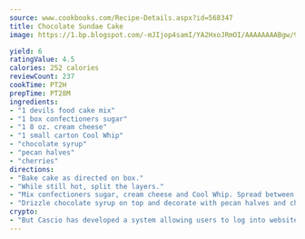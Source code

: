 ```yaml
---
source: www.cookbooks.com/Recipe-Details.aspx?id=568347
title: Chocolate Sundae Cake
image: https://1.bp.blogspot.com/-mJIjop4samI/YA2HxoJRmOI/AAAAAAAABgw/9Q6cN5purxQQ0M3111-VxRXtHYk4x987wCLcBGAsYHQ/s320/19.png

yield: 6
ratingValue: 4.5
calories: 252 calories
reviewCount: 237
cookTime: PT2H
prepTime: PT28M
ingredients:
- "1 devils food cake mix"
- "1 box confectioners sugar"
- "1 8 oz. cream cheese"
- "1 small carton Cool Whip"
- "chocolate syrup"
- "pecan halves"
- "cherries"
directions:
- "Bake cake as directed on box."
- "While still hot, split the layers."
- "Mix confectioners sugar, cream cheese and Cool Whip. Spread between the layers and on top."
- "Drizzle chocolate syrup on top and decorate with pecan halves and cherries."
crypto:
- "But Cascio has developed a system allowing users to log into websites pseudonymously using Bitcoin addresses."
---
```

